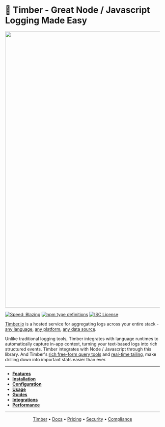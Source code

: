 # 🌲 Timber - Great Node / Javascript Logging Made Easy

<p align="center">
  <a href="https://timber.io" target="_blank" align="center">
    <img src="https://res.cloudinary.com/timber/image/upload/v1552328675/banner.jpg" width="900">
  </a>
  <br>
</p>

[![Speed: Blazing](https://img.shields.io/badge/speed-blazing%20%F0%9F%94%A5-brightgreen.svg)](https://docs.timber.io/setup/languages/javascript#performance)
[![npm type definitions](https://img.shields.io/npm/types/@timberio/js.svg)](https://github.com/timberio/timber-js/tree/docs-updates/packages/types)
[![ISC License](https://img.shields.io/badge/license-ISC-ff69b4.svg)](LICENSE.md)

[Timber.io](https://timber.io) is a hosted service for aggregating logs across your entire stack -
[any language](https://docs.timber.io/setup/languages),
[any platform](https://docs.timber.io/setup/platforms),
[any data source](https://docs.timber.io/setup/log_forwarders).

Unlike traditional logging tools, Timber integrates with language runtimes to automatically
capture in-app context, turning your text-based logs into rich structured events.
Timber integrates with Node / Javascript through this library. And Timber's
[rich free-form query tools](https://docs-new.timber.io/usage/live-tailing#query-syntax) and
[real-time tailing](https://docs-new.timber.io/usage/live-tailing), make drilling down into
important stats easier than ever.

---

* **[Features](https://docs.timber.io/setup/languages/javascript#features)**
* **[Installation](https://docs.timber.io/setup/languages/javascript#installation)**
* **[Configuration](https://docs.timber.io/setup/languages/javascript#configuration)**
* **[Usage](https://docs.timber.io/setup/languages/javascript#usage)**
* **[Guides](https://docs.timber.io/setup/languages/javascript#guides)**
* **[Integrations](https://docs.timber.io/setup/languages/javascript/integrations)**
* **[Performance](https://docs.timber.io/setup/languages/javascript#performance)**

---

<p align="center">
<a href="https://timber.io">Timber</a> &bull;
<a href="https://docs.timber.io">Docs</a> &bull;
<a href="https://timber.io/pricing">Pricing</a> &bull;
<a href="https://timber.io/terms">Security</a> &bull;
<a href="https://timber.io/privacy">Compliance</a>
</p>
